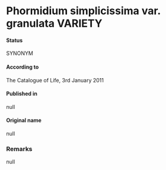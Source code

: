 # Phormidium simplicissima var. granulata VARIETY

#### Status
SYNONYM

#### According to
The Catalogue of Life, 3rd January 2011

#### Published in
null

#### Original name
null

### Remarks
null